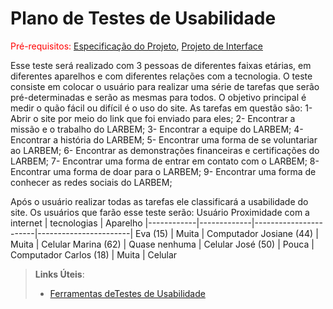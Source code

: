 # Plano de Testes de Usabilidade

<span style="color:red">Pré-requisitos: <a href="2-Especificação do Projeto.md"> Especificação do Projeto</a></span>, <a href="3-Projeto de Interface.md"> Projeto de Interface</a>

Esse teste será realizado com 3 pessoas de diferentes faixas etárias, em diferentes aparelhos e com diferentes relações com a tecnologia. O teste consiste em colocar o usuário para realizar uma série de tarefas que serão pré-determinadas e serão as mesmas para todos. O objetivo principal é medir o quão fácil ou difícil é o uso do site. 
As tarefas em questão são:
1-	Abrir o site por meio do link que foi enviado para eles;
2-	Encontrar a missão e o trabalho do LARBEM;
3- Encontrar a equipe do LARBEM;
4-	Encontrar a história do LARBEM;
5-	Encontrar uma forma de se voluntariar ao LARBEM;
6-	Encontrar as demonstrações financeiras e certificações do LARBEM;
7-	Encontrar uma forma de entrar em contato com o LARBEM;
8-	Encontrar uma forma de doar para o LARBEM;
9-	Encontrar uma forma de conhecer as redes sociais do LARBEM;

Após o usuário realizar todas as tarefas ele classificará a usabilidade do site.
Os usuários que farão esse teste serão: 
Usuário	Proximidade com a internet | tecnologias | Aparelho
|------------|-------------|-----------------------|-----------------------|
Eva (15) | Muita	| Computador 
Josiane (44) |	Muita |	Celular
Marina (62) |	Quase nenhuma |	Celular
José (50) |	Pouca |	Computador
Carlos (18) |	Muita	| Celular 


> **Links Úteis**:
> - [Ferramentas deTestes de Usabilidade](https://www.usability.gov/how-to-and-tools/resources/templates.html)
